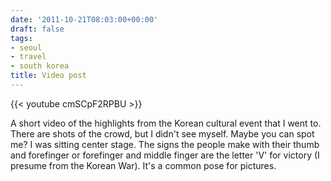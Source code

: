 ```yaml
---
date: '2011-10-21T08:03:00+00:00'
draft: false
tags:
- seoul
- travel
- south korea
title: Video post
---
```


{{< youtube cmSCpF2RPBU >}}

A short video of the highlights from the Korean cultural event that I went to. There are shots of the crowd, but I didn't see myself. Maybe you can spot me? I was sitting center stage. The signs the people make with their thumb and forefinger or forefinger and middle finger are the letter 'V' for victory (I presume from the Korean War). It's a common pose for pictures.
